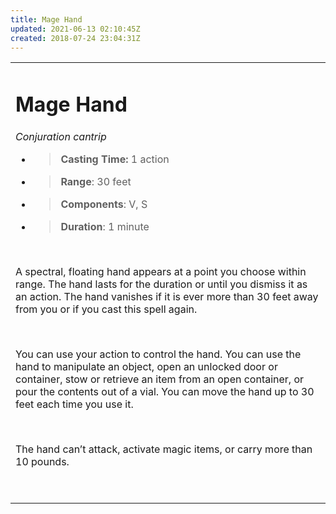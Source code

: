 ```yaml
---
title: Mage Hand
updated: 2021-06-13 02:10:45Z
created: 2018-07-24 23:04:31Z
---
```


<table><tbody><tr class="odd"><td><h1 id="mage-hand"><strong>Mage Hand</strong></h1><p><em>Conjuration cantrip</em></p><ul><li><blockquote><p><strong>Casting Time:</strong> 1 action</p></blockquote></li><li><blockquote><p><strong>Range</strong>: 30 feet</p></blockquote></li><li><blockquote><p><strong>Components</strong>: V, S</p></blockquote></li><li><blockquote><p><strong>Duration</strong>: 1 minute</p></blockquote></li></ul><p> </p><p>A spectral, floating hand appears at a point you choose within range. The hand lasts for the duration or until you dismiss it as an action. The hand vanishes if it is ever more than 30 feet away from you or if you cast this spell again.</p><p> </p><p>You can use your action to control the hand. You can use the hand to manipulate an object, open an unlocked door or container, stow or retrieve an item from an open container, or pour the contents out of a vial. You can move the hand up to 30 feet each time you use it.</p><p> </p><p>The hand can’t attack, activate magic items, or carry more than 10 pounds.</p><p> </p></td></tr></tbody></table>